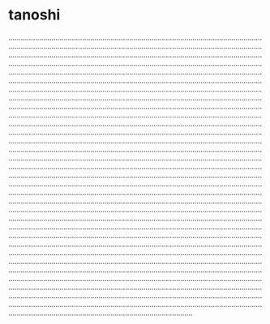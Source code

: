 # tanoshi
..........................................................................................................................................................................................................................................................................................................................................................................................................................................................................................................................................................................................................................................................................................................................................................................................................................................................................................................................................................................................................................................................................................................................................................................................................................................................................................................................................................................................................................................................................................................................................................................................................................................................................................................................................................................................................................................................................................................................................................................................................................................................................................................................................................................................................................................................................................................................................................................................................................................................................................................................................................................................................................................................................................................................................................................................................................................................................................................................................................................................................................................................................................................................................................................................................................................................................................................................................................................................................................................................................................................................................................................................................................................................................................................................................................................................................................................................................................................................................................................................................................................................................................................................................................................................................................